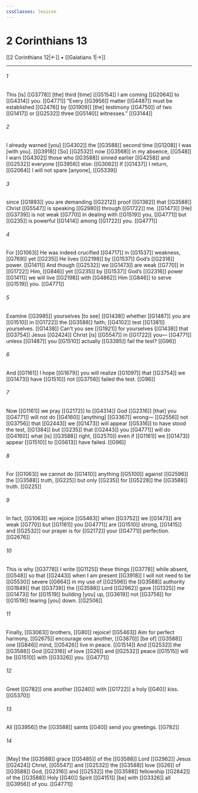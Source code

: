 ```yaml
---
cssClasses: lexicon
---
```


# 2 Corinthians 13

[[2 Corinthians 12|←]] • [[Galatians 1|→]]

---

###### 1
This [is] [[G3778]] [the] third [time] [[G5154]] I am coming [[G2064]] to [[G4314]] you. [[G4771]] “Every [[G3956]] matter [[G4487]] must be established [[G2476]] by [[G1909]] [the] testimony [[G4750]] of two [[G1417]] or [[G2532]] three [[G5140]] witnesses.” [[G3144]]

###### 2
I already warned [you] [[G4302]] the [[G3588]] second time [[G1208]] I was [with you]. [[G3918]] [So] [[G2532]] now [[G3568]] in my absence, [[G548]] I warn [[G4302]] those who [[G3588]] sinned earlier [[G4258]] and [[G2532]] everyone [[G3956]] else: [[G3062]] If [[G1437]] I return, [[G2064]] I will not spare [anyone], [[G5339]]

###### 3
since [[G1893]] you are demanding [[G2212]] proof [[G1382]] that [[G3588]] Christ [[G5547]] is speaking [[G2980]] through [[G1722]] me. [[G1473]] [He] [[G3739]] is not weak [[G770]] in dealing with [[G1519]] you, [[G4771]] but [[G235]] is powerful [[G1414]] among [[G1722]] you. [[G4771]]

###### 4
For [[G1063]] He was indeed crucified [[G4717]] in [[G1537]] weakness, [[G769]] yet [[G235]] He lives [[G2198]] by [[G1537]] God’s [[G2316]] power. [[G1411]] And though [[G2532]] we [[G1473]] are weak [[G770]] in [[G1722]] Him, [[G846]] yet [[G235]] by [[G1537]] God’s [[G2316]] power [[G1411]] we will live [[G2198]] with [[G4862]] Him [[G846]] to serve [[G1519]] you. [[G4771]]

###### 5
Examine [[G3985]] yourselves [to see] [[G1438]] whether [[G1487]] you are [[G1510]] in [[G1722]] the [[G3588]] faith; [[G4102]] test [[G1381]] yourselves. [[G1438]] Can’t you see [[G1921]] for yourselves [[G1438]] that [[G3754]] Jesus [[G2424]] Christ [is] [[G5547]] in [[G1722]] you— [[G4771]] unless [[G1487]] you [[G1510]] actually [[G3385]] fail the test? [[G96]]

###### 6
And [[G1161]] I hope [[G1679]] you will realize [[G1097]] that [[G3754]] we [[G1473]] have [[G1510]] not [[G3756]] failed the test. [[G96]]

###### 7
Now [[G1161]] we pray [[G2172]] to [[G4314]] God [[G2316]] [that] you [[G4771]] will not do [[G4160]] [anything] [[G3367]] wrong— [[G2556]] not [[G3756]] that [[G2443]] we [[G1473]] will appear [[G5316]] to have stood the test, [[G1384]] but [[G235]] that [[G2443]] you [[G4771]] will do [[G4160]] what [is] [[G3588]] right, [[G2570]] even if [[G1161]] we [[G1473]] appear [[G1510]] to [[G5613]] have failed. [[G96]]

###### 8
For [[G1063]] we cannot do [[G1410]] anything [[G5100]] against [[G2596]] the [[G3588]] truth, [[G225]] but only [[G235]] for [[G5228]] the [[G3588]] truth. [[G225]]

###### 9
In fact, [[G1063]] we rejoice [[G5463]] when [[G3752]] we [[G1473]] are weak [[G770]] but [[G1161]] you [[G4771]] are [[G1510]] strong, [[G1415]] and [[G2532]] our prayer is for [[G2172]] your [[G4771]] perfection. [[G2676]]

###### 10
This is why [[G3778]] I write [[G1125]] these things [[G3778]] while absent, [[G548]] so that [[G2443]] when I am present [[G3918]] I will not need to be [[G5530]] severe [[G664]] in my use of [[G2596]] the [[G3588]] authority [[G1849]] that [[G3739]] the [[G3588]] Lord [[G2962]] gave [[G1325]] me [[G1473]] for [[G1519]] building [you] up, [[G3619]] not [[G3756]] for [[G1519]] tearing [you] down. [[G2506]]

###### 11
Finally, [[G3063]] brothers, [[G80]] rejoice! [[G5463]] Aim for perfect harmony, [[G2675]] encourage one another, [[G3870]] [be of] [[G3588]] one [[G846]] mind, [[G5426]] live in peace. [[G1514]] And [[G2532]] the [[G3588]] God [[G2316]] of love [[G26]] and [[G2532]] peace [[G1515]] will be [[G1510]] with [[G3326]] you. [[G4771]]

###### 12
Greet [[G782]] one another [[G240]] with [[G1722]] a holy [[G40]] kiss. [[G5370]]

###### 13
All [[G3956]] the [[G3588]] saints [[G40]] send you greetings. [[G782]]

###### 14
[May] the [[G3588]] grace [[G5485]] of the [[G3588]] Lord [[G2962]] Jesus [[G2424]] Christ, [[G5547]] and [[G2532]] the [[G3588]] love [[G26]] of [[G3588]] God, [[G2316]] and [[G2532]] the [[G3588]] fellowship [[G2842]] of the [[G3588]] Holy [[G40]] Spirit [[G4151]] [be] with [[G3326]] all [[G3956]] of you. [[G4771]]

